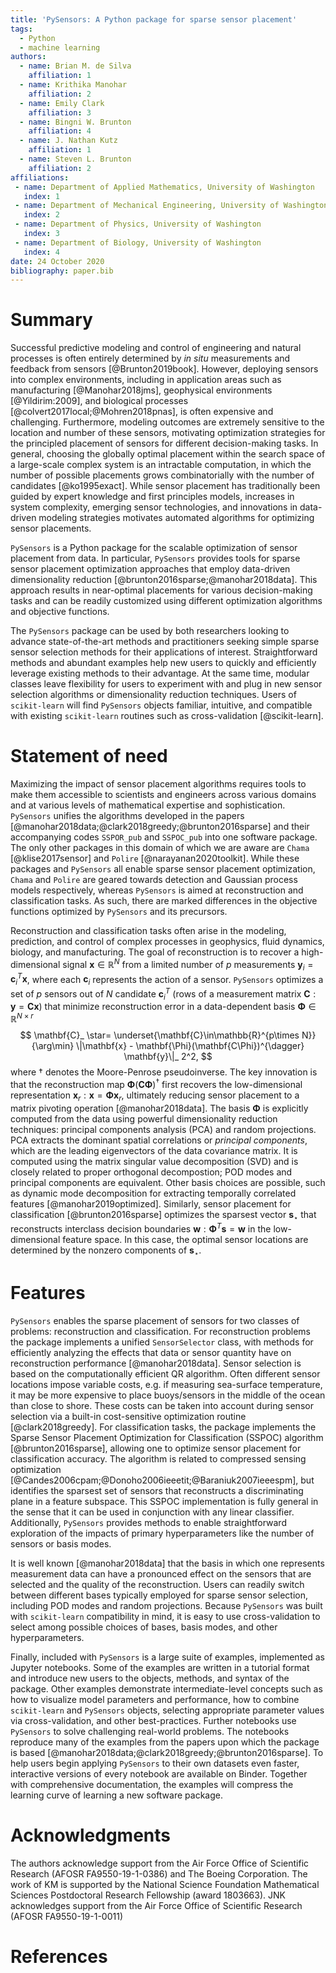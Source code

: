 ```yaml
---
title: 'PySensors: A Python package for sparse sensor placement'
tags:
  - Python
  - machine learning
authors:
  - name: Brian M. de Silva
    affiliation: 1
  - name: Krithika Manohar
    affiliation: 2
  - name: Emily Clark
    affiliation: 3
  - name: Bingni W. Brunton
    affiliation: 4
  - name: J. Nathan Kutz
    affiliation: 1
  - name: Steven L. Brunton
    affiliation: 2
affiliations:
 - name: Department of Applied Mathematics, University of Washington
   index: 1
 - name: Department of Mechanical Engineering, University of Washington
   index: 2
 - name: Department of Physics, University of Washington
   index: 3
 - name: Department of Biology, University of Washington
   index: 4
date: 24 October 2020
bibliography: paper.bib
---
```



# Summary

Successful predictive modeling and control of engineering and natural processes is often entirely determined by *in situ* measurements and feedback from sensors [@Brunton2019book]. 
However, deploying sensors into complex environments, including in application areas such as manufacturing [@Manohar2018jms], geophysical environments [@Yildirim:2009], and biological processes [@colvert2017local;@Mohren2018pnas], is often expensive and challenging. 
Furthermore, modeling outcomes are extremely sensitive to the location and number of these sensors, motivating optimization strategies for the principled placement of  sensors for different decision-making tasks. 
In general, choosing the globally optimal placement within the search space of a large-scale complex system is an intractable computation, in which the number of possible placements grows combinatorially with the number of candidates [@ko1995exact]. 
While sensor placement has traditionally been guided by expert knowledge and first principles models, increases in system complexity, emerging sensor technologies, and innovations in data-driven modeling strategies motivates automated algorithms for optimizing sensor placements.

`PySensors` is a Python package for the scalable optimization of sensor placement from data. In particular, `PySensors` provides tools for sparse sensor placement optimization approaches that employ data-driven dimensionality reduction  [@brunton2016sparse;@manohar2018data]. This approach results in near-optimal placements for various decision-making tasks and can be readily customized using different optimization algorithms and objective functions.

The `PySensors` package can be used by both researchers looking to advance state-of-the-art methods and practitioners seeking simple sparse sensor selection methods for their applications of interest.
Straightforward methods and abundant examples help new users to quickly and efficiently leverage existing methods to their advantage.
At the same time, modular classes leave flexibility for users to experiment with and plug in new sensor selection algorithms or dimensionality reduction techniques.
Users of `scikit-learn` will find `PySensors` objects familiar, intuitive, and compatible with existing `scikit-learn` routines such as cross-validation [@scikit-learn].

# Statement of need
Maximizing the impact of sensor placement algorithms requires tools to make them accessible to scientists and engineers across various domains and at various levels of mathematical expertise and sophistication. `PySensors` unifies the algorithms developed in the papers [@manohar2018data;@clark2018greedy;@brunton2016sparse] and their accompanying codes `SSPOR_pub` and `SSPOC_pub` into one software package. The only other packages in this domain of which we are aware are `Chama` [@klise2017sensor] and `Polire` [@narayanan2020toolkit]. While these packages and `PySensors` all enable sparse sensor placement optimization, `Chama` and `Polire` are geared towards detection and Gaussian process models respectively, whereas `PySensors` is aimed at reconstruction and classification tasks.
As such, there are marked differences in the objective functions optimized by `PySensors` and its precursors.

Reconstruction and classification tasks often arise in the modeling, prediction, and control of complex processes in geophysics, fluid dynamics, biology, and manufacturing. 
The goal of reconstruction is to recover a high-dimensional signal $\mathbf{x}\in\mathbb{R}^N$ from a limited number of $p$ measurements $\mathbf{y}_ i = \mathbf{c}_ i^T \mathbf{x}$, where each $\mathbf{c}_ i$ represents the action of a sensor. `PySensors` optimizes a set of $p$ sensors out of $N$ candidate $\mathbf{c}_ i^T$ (rows of a measurement matrix $\mathbf{C}:\mathbf{y} = \mathbf{Cx}$) that minimize reconstruction error in a data-dependent basis $\mathbf{\Phi}\in\mathbb{R}^{N\times r}$
$$  \mathbf{C}_ \star=  \underset{\mathbf{C}\in\mathbb{R}^{p\times N}}{\arg\min} \|\mathbf{x} - \mathbf{\Phi}(\mathbf{C\Phi})^{\dagger} \mathbf{y}\|_ 2^2, $$
where $\dagger$ denotes the Moore-Penrose pseudoinverse. The key innovation is that the reconstruction map $\mathbf{\Phi}(\mathbf{C\Phi})^{\dagger}$ first recovers the low-dimensional representation $\mathbf{x}_ r: \mathbf{x} = \mathbf{\Phi x}_ r$, ultimately reducing sensor placement to a matrix pivoting operation [@manohar2018data]. The basis $\mathbf{\Phi}$ is explicitly computed from the data using powerful dimensionality reduction techniques: principal components analysis (PCA) and random projections. PCA extracts the dominant spatial correlations or _principal components_, which are the leading eigenvectors of the data covariance matrix. It is computed using the matrix singular value decomposition (SVD) and is closely related to proper orthogonal decompostion; POD modes and principal components are equivalent. 
Other basis choices are possible, such as dynamic mode decomposition for extracting temporally correlated features [@manohar2019optimized].
Similarly, sensor placement for classification [@brunton2016sparse] optimizes the sparsest vector $\mathbf{s}_ \star$ that reconstructs interclass decision boundaries $\mathbf{w}: \mathbf{\Phi}^T\mathbf{s} = \mathbf{w}$ in the low-dimensional feature space.
In this case, the optimal sensor locations are determined by the nonzero components of $\mathbf{s}_ \star$.





# Features

`PySensors` enables the sparse placement of sensors for two classes of problems: reconstruction and classification.
For reconstruction problems the package implements a unified `SensorSelector` class, with methods for efficiently analyzing the effects that data or sensor quantity have on reconstruction performance [@manohar2018data]. 
Sensor selection is based on the computationally efficient QR algorithm.
Often different sensor locations impose variable costs, e.g. if measuring sea-surface temperature, it may be more expensive to place buoys/sensors in the middle of the ocean than close to shore.
These costs can be taken into account during sensor selection via a built-in cost-sensitive optimization routine [@clark2018greedy].
For classification tasks, the package implements the Sparse Sensor Placement Optimization for Classification (SSPOC) algorithm [@brunton2016sparse], allowing one to optimize sensor placement for classification accuracy. 
The algorithm is related to compressed sensing optimization [@Candes2006cpam;@Donoho2006ieeetit;@Baraniuk2007ieeespm], but identifies the sparsest set of sensors that reconstructs a discriminating plane in a feature subspace. 
This SSPOC implementation is fully general in the sense that it can be used in conjunction with any linear classifier. 
Additionally, `PySensors` provides methods to enable straightforward exploration of the impacts of primary hyperparameters like the number of sensors or basis modes.

It is well known [@manohar2018data] that the basis in which one represents measurement data can have a pronounced effect on the sensors that are selected and the quality of the reconstruction. 
Users can readily switch between different bases typically employed for sparse sensor selection, including POD modes and random projections.
Because `PySensors` was built with `scikit-learn` compatibility in mind, it is easy to use cross-validation to select among possible choices of bases, basis modes, and other hyperparameters.

Finally, included with `PySensors` is a large suite of examples, implemented as Jupyter notebooks.
Some of the examples are written in a tutorial format and introduce new users to the objects, methods, and syntax of the package.
Other examples demonstrate intermediate-level concepts such as how to visualize model parameters and performance, how to combine `scikit-learn` and `PySensors` objects, selecting appropriate parameter values via cross-validation, and other best-practices.
Further notebooks use `PySensors` to solve challenging real-world problems.
The notebooks reproduce many of the examples from the papers upon which the package is based [@manohar2018data;@clark2018greedy;@brunton2016sparse].
To help users begin applying `PySensors` to their own datasets even faster, interactive versions of every notebook are available on Binder.
Together with comprehensive documentation, the examples will compress the learning curve of learning a new software package. 

# Acknowledgments
The authors acknowledge support from the Air Force Office of Scientific Research (AFOSR FA9550-19-1-0386) and The Boeing Corporation. The work of KM is supported by the National Science Foundation Mathematical Sciences Postdoctoral Research Fellowship (award 1803663). JNK acknowledges support from the Air Force Office of Scientific Research (AFOSR FA9550-19-1-0011)

# References